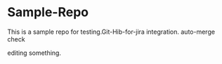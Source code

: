 # Sample-Repo

This is a sample repo  for testing.Git-Hib-for-jira integration. auto-merge check

editing something.

